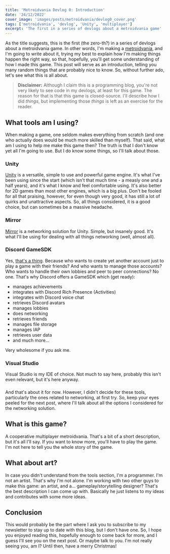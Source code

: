```yaml
---
title: 'Metroidvania Devlog 0: Introduction'
date: '24/12/2022'
cover_image: 'images/posts/metroidvania/devlog0_cover.png'
tags: ['metroidvania', 'devlog', 'Unity', 'multiplayer']
excerpt: 'The first in a series of devlogs about a metroidvania game'
---
```


As the title suggests, this is the first (the zero-th?) in a series of devlogs about a metroidvania game. In other words, I'm making a [metroidvania](https://en.wikipedia.org/wiki/Metroidvania), and I'm going to write about it, trying my best to explain how I'm making things happen the right way, so that, hopefully, you'll get some understanding of how I made this game. This post will serve as an introduction, telling you many random things that are probably nice to know. So, without further ado, let's see what this is all about.

> **Disclaimer:** Although I claim this is a programming blog, you're not very likely to see code in my devlogs, at least for this game. The reason for that is that this game is closed-source. I'll describe how I did _things_, but implementing those _things_ is left as an exercise for the reader.

## What tools am I using?

When making a game, one seldom makes everything from scratch (and one who actually does would be much more skilled than myself). That said, what am I using to help me make this game then? The truth is that I don't know yet all I'm going to use. But I do know some things, so I'll talk about those.

### Unity

[Unity](https://unity.com/) is a versatile, simple to use and powerful game engine. It's what I've been using since the start (which isn't that much time - a measly one and a half years), and it's what I know and feel comfortable using. It's also better for 2D games than most other engines, which is a big plus. Don't be fooled for all that praising, however, for even though very good, it has still a lot of quirks and unattractive aspects. So, all things considered, it is a good choice, but can sometimes be a massive headache.

### Mirror

[Mirror](https://mirror-networking.com/) is a networking solution for Unity. Simple, but insanely good. It's what I'll be using for dealing with all things networking (well, almost all).

### Discord GameSDK

Yes, [that's a thing](https://discord.com/developers/docs/game-sdk/sdk-starter-guide). Because who wants to create yet another account just to play a game with their friends? And who wants to manage those accounts? Who wants to handle their own lobbies and peer to peer connections? No one. That's why Discord offers a GameSDK which (get ready):

- manages achievements
- integrates with Discord Rich Presence (Activities)
- integrates with Discord voice chat
- retrieves Discord avatars
- manages lobbies
- does networking
- retrieves friends
- manages file storage
- manages IAP
- retrieves user data
- and much more...

Very wholesome if you ask me.

### Visual Studio

Visual Studio is my IDE of choice. Not much to say here, probably this isn't even relevant, but it's here anyway.

###

And that's about it for now. However, I didn't decide for these tools, particularly the ones related to networking, at first try. So, keep your eyes peeled for the next post, where I'll talk about all the options I considered for the networking solution.

## What is this game?

A cooperative multiplayer metroidvania. That's a bit of a short description, but it's all I'll say. If you want to know more, you'll have to play the game. I'm not here to tell you the whole story of the game.

## What about art?

In case you didn't understand from the tools section, I'm a programmer. I'm not an artist. That's why I'm not alone. I'm working with two other guys to make this game: an artist, and a... gameplay/storytelling designer? That's the best description I can come up with. Basically he just listens to my ideas and contributes with some more ideas.

## Conclusion

This would probably be the part where I ask you to subscribe to my newsletter to stay up to date with this blog, but I don't have one. So, I hope you enjoyed reading this, hopefully enough to come back for more, and I guess I'll see you on the next post. Or maybe talk to you. I'm not really seeing you, am I? Until then, have a merry Christmas!
